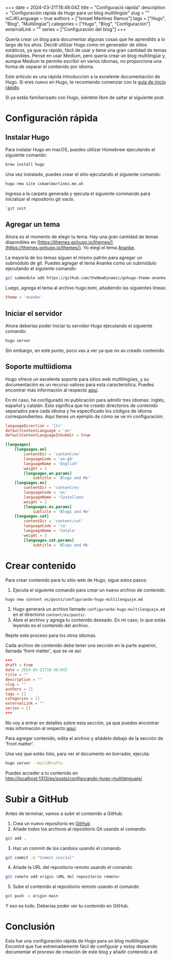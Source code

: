 +++ 
date = 2024-03-21T18:48:04Z
title = "Configuració rápida"
description = "Configuración rápida de Hugo para un blog multilingüe"
slug = ""
isCJKLanguage = true
authors = ["Ismael Martínez Ramos"]
tags = ["Hugo", "Blog", "Multilingüe"]
categories = ["Hugo", "Blog", "Configuración"]
externalLink = ""
series = ["Configuración del blog"]
+++

Quería crear un blog para documentar algunas cosas que he aprendido a lo largo de los años. Decidí utilizar Hugo como mi generador de sitios estáticos, ya que es rápido, fácil de usar y tiene una gran cantidad de temas disponibles. Pensé en usar Medium, pero quería crear un blog multilingüe y, aunque Medium te permite escribir en varios idiomas, no proporciona una forma de separar el contenido por idioma.

Este artículo es una rápida introducción a la excelente documentación de Hugo. Si eres nuevo en Hugo, te recomiendo comenzar con la [guía de inicio rápido](https://gohugo.io/getting-started/quick-start/).

Si ya estás familiarizado con Hugo, siéntete libre de saltar al siguiente post.

# Configuración rápida

## Instalar Hugo

Para instalar Hugo en macOS, puedes utilizar Homebrew ejecutando el siguiente comando:

```sh
brew install hugo
```

Una vez instalado, puedes crear el sitio ejecutando el siguiente comando:

```sh
hugo new site ismaelmartinez.me.uk
```

Ingresa a la carpeta generada y ejecuta el siguiente commando para inicializar el repositorio git vacío.

```sh
`git init
```

## Agregar un tema

Ahora es el momento de elegir tu tema. Hay una gran cantidad de temas disponibles en [https://themes.gohugo.io/themes/](https://themes.gohugo.io/themes/). Yo elegí el tema [Ananke](https://themes.gohugo.io/themes/gohugo-theme-ananke/).

La mayoría de los temas siguen el mismo patrón para agregar un submódulo de git. Puedes agregar el tema Ananke como un submódulo ejecutando el siguiente comando:

```sh
git submodule add https://github.com/theNewDynamic/gohugo-theme-ananke.git themes/ananke
```

Luego, agrega el tema al archivo hugo.toml, añadiendo las siguientes líneas:

```toml
theme = 'ananke'
```

## Iniciar el servidor

Ahora deberías poder iniciar tu servidor Hugo ejecutando el siguiente comando:

```sh
hugo server
```

Sin embargo, en este punto, poco vas a ver ya que no as creado contenido.

## Soporte multiidioma

Hugo ofrece un excelente soporte para sitios web multilingües, y su documentación es un recurso valioso para esta característica. Puedes encontrar más información al respecto [aquí](https://gohugo.io/content-management/multilingual/).

En mi caso, he configurado mi publicación para admitir tres idiomas: inglés, español y catalán. Esto significa que he creado directorios de contenido separados para cada idioma y he especificado los códigos de idioma correspondientes. Aquí tienes un ejemplo de cómo se ve mi configuración:

```toml
languageDirection = 'ltr'
defaultContentLanguage = 'en'
defaultContentLanguageInSubdir = true

[languages]
    [languages.en]
        contentDir = 'content/en'
        languageCode = 'en-gb'
        languageName = 'English'
        weight = 1    
        [languages.en.params]
            subtitle = 'Blogs and Me'
    [languages.es]
        contentDir = 'content/es'
        languageCode = 'es'
        languageName = 'Castellano'
        weight = 2
        [languages.es.params]
            subtitle = 'Blogs and Me'
    [languages.cat]
        contentDir = 'content/cat'
        languageCode = 'ca'
        languageName = 'Catala'
        weight = 3
        [languages.cat.params]
            subtitle = 'Blogs and Me'
```


# Crear contenido

Para crear contenido para tu sitio web de Hugo, sigue estos pasos:

1. Ejecuta el siguiente comando para crear un nuevo archivo de contenido.
```sh
hugo new content es/posts/configurando-hugo-multilenguaje.md
```
2. Hugo generará un archivo llamado `configurando-hugo-multilenguaje.md` en el directorio `content/es/posts/`.
3. Abre el archivo y agrega tu contenido deseado. En mi caso, lo que estás leyendo es el contenido del archivo.

Repite este proceso para los otros idiomas.

Cada archivo de contenido debe tener una sección en la parte superior, llamada 'front matter', que se ve así:

```toml
+++ 
draft = true
date = 2024-03-21T18:48:04Z
title = ""
description = ""
slug = ""
authors = []
tags = []
categories = []
externalLink = ""
series = []
+++
```

No voy a entrar en detalles sobre esta sección, ya que puedes encontrar más información al respecto [aquí](https://gohugo.io/content-management/front-matter/).

Para agregar contenido, edita el archivo y añádelo debajo de la sección de 'front matter'.

Una vez que estés listo, para ver el documento en borrador, ejecuta:

```sh 
hugo server --buildDrafts
```

Puedes acceder a tu contenido en [http://localhost:1313/es/posts/configurando-hugo-multilenguaje/](http://localhost:1313/es/posts/configurando-hugo-multilenguaje/)

# Subir a GitHub

Antes de terminar, vamos a subir el contenido a GitHub.

1. Crea un nuevo repositorio en [GitHub](https://github.com/new)
2. Añade todos los archivos al repositorio Git usando el comando: 
```sh
git add .
```
3. Haz un commit de los cambios usando el comando 
```sh 
git commit -m "Commit inicial"
```
4. Añade la URL del repositorio remoto usando el comando 
```sh
git remote add origin <URL del repositorio remoto>
```
5. Sube el contenido al repositorio remoto usando el comando 
```sh
git push -u origin main
```

Y eso es todo. Deberías poder ver tu contenido en GitHub.

# Conclusión

Esta fue una configuración rápida de Hugo para un blog multilingüe. Encontré que fue extremadamente fácil de configurar y estoy deseando documentar el proceso de creación de este blog y añadir contenido a él.
